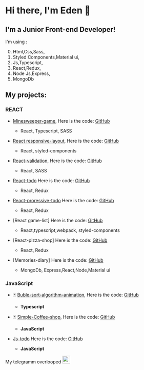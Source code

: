 # Hi there, I'm Eden 👋
## I'm a Junior Front-end Developer!

I'm using :

0. Html,Css,Sass,
0. Styled Components,Material ui,
0. Js,Typescript,
0. React,Redux,
0. Node Js,Express,
0. MongoDb

## My projects:
  ### REACT
   
- [Minesweeper-game](https://bewareships.github.io/React-Minesweeper/), Here is the code: [GitHub](https://github.com/BewareShips/React-Minesweeper)
  * React, Typescript, SASS
  
- [React responsive-layout](https://bewareships.github.io/react-beema/), Here is the code: [GitHub](https://github.com/BewareShips/react-beema)
  * React, styled-components
   
- [React-validation](https://codesandbox.io/s/github/BewareShips/testing-task-form), Here is the code: [GitHub](https://github.com/BewareShips/testing-task-form)
  * React, SASS

- [React-todo](https://codesandbox.io/s/github/BewareShips/todo-list-on-react) Here is the code: [GitHub](https://github.com/BewareShips/todo-list-on-react)
  * React, Redux
  
- [React-proressive-todo](https://bewareships.github.io/testing_task/) Here is the code: [GitHub](https://github.com/BewareShips/testing_task)
  * React, Redux
   
- [React game-list] Here is the code: [GitHub](https://github.com/BewareShips/game-list)
  * React,typescript,webpack, styled-components
   
- [React-pizza-shop] Here is the code: [GitHub](https://github.com/BewareShips/react-pizza)
  * React, Redux

- [Memories-diary]  Here is the code: [GitHub](https://github.com/BewareShips/Memories-diary)
  * MongoDb, Express,React,Node,Material ui
   


### JavaScript
- 🃏 [Buble-sort-algorithm-animation](https://codesandbox.io/s/github/BewareShips/Buble-sort-animation), Here is the code: [GitHub](https://github.com/BewareShips/Buble-sort-animation)
  -  **Typescript** 

- 🃏 [Simple-Coffee-shop](https://codesandbox.io/s/github/BewareShips/shop3), Here is the code: [GitHub](https://github.com/BewareShips/shop3)
  -   **JavaScript** 
- [Js-todo](https://codesandbox.io/s/github/BewareShips/todo) Here is the code: [GitHub](https://github.com/BewareShips/todo)
   - **JavaScript** 

 My telegramm overlooped [<img  alt="overlooped | Instagram" width="24px" src="https://cdn1.iconfinder.com/data/icons/andriod-app-logo/32/icon_telegram-512.png" />][telegram]

[telegram]: https://t.me/overlooped
